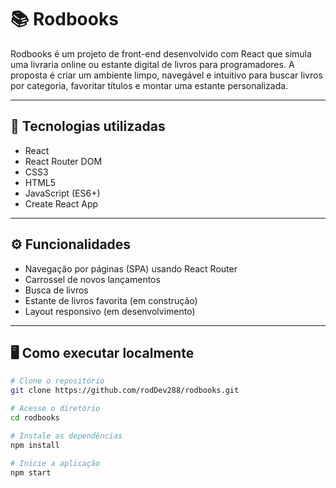 # 📚 Rodbooks

Rodbooks é um projeto de front-end desenvolvido com React que simula uma livraria online ou estante digital de livros para programadores. A proposta é criar um ambiente limpo, navegável e intuitivo para buscar livros por categoria, favoritar títulos e montar uma estante personalizada.

---

## 🚀 Tecnologias utilizadas

- React
- React Router DOM
- CSS3
- HTML5
- JavaScript (ES6+)
- Create React App

---

## ⚙️ Funcionalidades

- Navegação por páginas (SPA) usando React Router
- Carrossel de novos lançamentos
- Busca de livros
- Estante de livros favorita (em construção)
- Layout responsivo (em desenvolvimento)

---

## 🖥️ Como executar localmente

```bash
# Clone o repositório
git clone https://github.com/rodDev288/rodbooks.git

# Acesse o diretório
cd rodbooks

# Instale as dependências
npm install

# Inicie a aplicação
npm start
